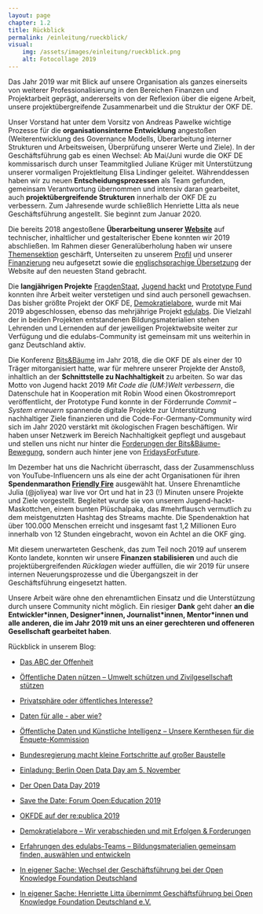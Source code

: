 ```yaml
---
layout: page
chapter: 1.2
title: Rückblick
permalink: /einleitung/rueckblick/
visual:
    img: /assets/images/einleitung/rueckblick.png
    alt: Fotocollage 2019
---
```



Das Jahr 2019 war mit Blick auf unsere Organisation als ganzes einerseits von weiterer Professionalisierung in den Bereichen Finanzen und Projektarbeit geprägt, andererseits von der Reflexion über die eigene Arbeit, unsere projektübergreifende Zusammenarbeit und die Struktur der OKF DE. 

Unser Vorstand hat unter dem Vorsitz von Andreas Pawelke wichtige Prozesse für die **organisationsinterne Entwicklung** angestoßen (Weiterentwicklung des Governance Modells, Überarbeitung interner Strukturen und Arbeitsweisen, Überprüfung unserer Werte und Ziele). In der Geschäftsführung gab es einen Wechsel: Ab Mai/Juni wurde die OKF DE kommissarisch durch unser Teammitglied Juliane Krüger mit Unterstützung unserer vormaligen Projektleitung Elisa Lindinger geleitet. Währenddessen haben wir zu neuen **Entscheidungsprozessen** als Team gefunden, gemeinsam Verantwortung übernommen und intensiv daran gearbeitet, auch **projektübergreifende Strukturen** innerhalb der OKF DE zu verbessern. Zum Jahresende wurde schließlich Henriette Litta als neue Geschäftsführung angestellt. Sie beginnt zum Januar 2020. 

Die bereits 2018 angestoßene **Überarbeitung unserer [Website](https://okfn.de)** auf technischer, inhaltlicher und gestalterischer Ebene konnten wir 2019 abschließen. Im Rahmen dieser Generalüberholung haben wir unsere [Themensektion](https://okfn.de/themen/) geschärft, Unterseiten zu unserem [Profil](https://okfn.de/profil/) und unserer [Finanzierung](https://okfn.de/finanzierung/) neu aufgesetzt sowie die [englischsprachige Übersetzung](https://okfn.de/en/) der Website auf den neuesten Stand gebracht. 


Die **langjährigen Projekte** [FragdenStaat](https://fragdenstaat.de/), [Jugend hackt](https://jugendhackt.org/) und [Prototype Fund](https://prototypefund.de/) konnten ihre Arbeit weiter verstetigen und sind auch personell gewachsen. Das bisher größte Projekt der OKF DE, [Demokratielabore](https://demokratielabore.de/), wurde mit Mai 2019 abgeschlossen, ebenso das mehrjährige Projekt [edulabs](https://edulabs.de/). Die Vielzahl der in beiden Projekten entstandenen Bildungsmaterialien stehen Lehrenden und Lernenden auf der jeweiligen Projektwebsite weiter zur Verfügung und die edulabs-Community ist gemeinsam mit uns weiterhin in ganz Deutschland aktiv.


Die Konferenz [Bits&Bäume](https://bits-und-baeume.org/rueckblick) im Jahr 2018, die die OKF DE als einer der 10 Träger mitorganisiert hatte, war für mehrere unserer Projekte der Anstoß, inhaltlich an der **Schnittstelle zu Nachhaltigkeit** zu arbeiten. So war das Motto von Jugend hackt 2019 _Mit Code die (UM:)Welt verbessern_, die Datenschule hat in Kooperation mit Robin Wood einen Ökostromreport veröffentlicht, der Prototype Fund konnte in der Förderrunde _Commit – System erneuern_ spannende digitale Projekte zur Unterstützung nachhaltiger Ziele finanzieren und die Code-For-Germany-Community wird sich im Jahr 2020 verstärkt mit ökologischen Fragen beschäftigen. Wir haben unser Netzwerk im Bereich Nachhaltigkeit gepflegt und ausgebaut und stellen uns nicht nur hinter die [Forderungen der Bits&Bäume-Bewegung](https://bits-und-baeume.org/forderungen), sondern auch hinter jene von [FridaysForFuture](https://fridaysforfuture.de/forderungen/).


Im Dezember hat uns die Nachricht überrascht, dass der Zusammenschluss von YouTube-Influencern uns als eine der acht Organisationen für ihren **Spendenmarathon [Friendly Fire](https://de.wikipedia.org/wiki/Friendly_Fire_(Charity-Livestream))** ausgewählt hat. Unsere Ehrenamtliche Julia (@joliyea) war live vor Ort und hat in 23 (!) Minuten unsere Projekte und Ziele vorgestellt. Begleitet wurde sie von unserem Jugend-hackt-Maskottchen, einem bunten Plüschalpaka, das #mehrflausch vermutlich zu dem meistgenutzten Hashtag des Streams machte. Die Spendenaktion hat über 100.000 Menschen erreicht und insgesamt fast 1,2 Millionen Euro innerhalb von 12 Stunden eingebracht, wovon ein Achtel an die OKF ging. 

Mit diesem unerwarteten Geschenk, das zum Teil noch 2019 auf unserem Konto landete, konnten wir unsere **Finanzen stabilisieren** und auch die projektübergreifenden *Rücklagen* wieder auffüllen, die wir 2019 für unsere internen Neuerungsprozesse und die Übergangszeit in der Geschäftsführung eingesetzt hatten.

Unsere Arbeit wäre ohne den ehrenamtlichen Einsatz und die Unterstützung durch unsere Community nicht möglich. Ein riesiger **Dank** geht daher **an die Entwickler\*innen, Designer\*innen, Journalist\*innen, Mentor\*innen und alle anderen, die im Jahr 2019 mit uns an einer gerechteren und offeneren Gesellschaft gearbeitet haben**.

Rückblick in unserem Blog:

* [Das ABC der Offenheit](https://okfn.de/blog/2019/11/abc-der-offenheit/)

* [Öffentliche Daten nützen – Umwelt schützen und Zivilgesellschaft stützen](https://okfn.de/blog/2019/07/bits-und-baeume-publikation/)

* [Privatsphäre oder öffentliches Interesse?](https://okfn.de/blog/2019/06/privatsphaere-oder-oeffentliches-interesse/)

* [Daten für alle - aber wie?](https://okfn.de/blog/2019/04/daten-f%C3%BCr-alle-aber-wie/)

* [Öffentliche Daten und Künstliche Intelligenz – Unsere Kernthesen für die Enquete-Kommission](https://okfn.de/blog/2019/07/offene-daten-ki/)

* [Bundesregierung macht kleine Fortschritte auf großer Baustelle](https://okfn.de/blog/2019/09/bundesregierung-macht-kleine-fortschritte-auf-gro%C3%9Fer-baustelle/)

* [Einladung: Berlin Open Data Day am 5. November](https://okfn.de/blog/2019/10/berlin-open-data-day-2019-boddy/)

* [Der Open Data Day 2019](https://okfn.de/blog/2019/02/open-data-day/)

* [Save the Date: Forum Open:Education 2019](https://edulabs.de/blog/Save-the-date-Forum-Open-Education-2019)

* [OKFDE auf der re:publica 2019](https://okfn.de/blog/2019/05/okfde-auf-der-rp19/)

* [Demokratielabore – Wir verabschieden und mit Erfolgen & Forderungen](https://demokratielabore.de/blog/Demokratielabore-verabschiedet-sich)

* [Erfahrungen des edulabs-Teams – Bildungsmaterialien gemeinsam finden, auswählen und entwickeln](https://edulabs.de/blog/Qualitaet-von-freien-Bildungsmaterialien)

* [In eigener Sache: Wechsel der Geschäftsführung bei der Open Knowledge Foundation Deutschland](https://okfn.de/blog/2019/05/wechsel-gf/)

* [In eigener Sache: Henriette Litta übernimmt Geschäftsführung bei Open Knowledge Foundation Deutschland e.V.](https://okfn.de/blog/2019/12/willkommen-henriette/)
